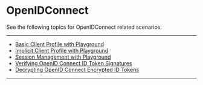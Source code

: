 # OpenIDConnect

See the following topics for OpenIDConnect related scenarios.

------------------------------------------------------------------------

-   [Basic Client Profile with
    Playground](../../using-wso2-identity-server/basic-client-profile-with-playground)
-   [Implicit Client Profile with
    Playground](../../using-wso2-identity-server/implicit-client-profile-with-playground)
-   [Session Management with
    Playground](Session_Management_with_Playground)
-   [Verifying OpenID Connect ID Token
    Signatures](Verifying../../using-wso2-identity-server/openid-connectID_Token_Signatures)
-   [Decrypting OpenID Connect Encrypted ID
    Tokens](Decrypting../../using-wso2-identity-server/openid-connectEncrypted_ID_Tokens)

------------------------------------------------------------------------

